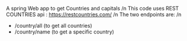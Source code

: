 A spring Web app to get Countries and capitals /n
This code uses REST COUNTRIES api : https://restcountries.com/ /n
The two endpoints are: /n
* /country/all (to get all countries)
* /country/name (to get a specific country)
